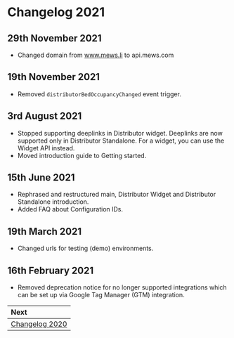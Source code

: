 # Changelog 2021

## 29th November 2021

* Changed domain from www.mews.li to api.mews.com

## 19th November 2021

* Removed `distributorBedOccupancyChanged` event trigger.

## 3rd August 2021

* Stopped supporting deeplinks in Distributor widget. Deeplinks are now supported only in Distributor Standalone. For a widget, you can use the Widget API instead.
* Moved introduction guide to Getting started.

## 15th June 2021

* Rephrased and restructured main, Distributor Widget and Distributor Standalone introduction.
* Added FAQ about Configuration IDs.

## 19th March 2021

* Changed urls for testing (demo) environments.

## 16th February 2021

* Removed deprecation notice for no longer supported integrations which can be set up via Google Tag Manager (GTM) integration. 

| Next |
| :-- |
| [Changelog 2020](changelog2020.md) |
